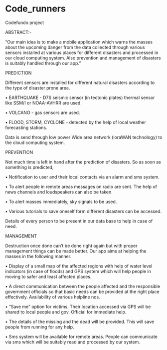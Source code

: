 # Code_runners
Codefundo project

 ABSTRACT:-
 
“Our main idea is to make a mobile application which warns the masses about the upcoming danger from the data collected through various sensors installed at various places for different disasters and processed in our cloud computing system. Also prevention and management of disasters is suitably handled through our app.”

PREDICTION

Different sensors are installed for different natural disasters according to the type of disaster prone area.

•	EARTHQUAKE - D7S seismic sensor (in tectonic plates) thermal sensor like SSM/I or NOAA-AVHRR are used.

•	VOLCANO - gas sensors are used.

•	FLOOD, STORM, CYCLONE - detected by the help of local weather forecasting stations.

Data is send through low power Wide area network (loraWAN technology) to the cloud computing system.

PREVENTION

Not much time is left in hand after the prediction of disasters. So as soon as something is predicted,

•	 Notification to user and their local contacts via an alarm and sms system.  

•	To alert people in remote areas messages on radio are sent. The help of news channels and loudspeakers can also be taken.

•	To alert masses immediately, sky signals to be used.

•	Various tutorials to save oneself form different disasters can be accessed.

Details of every person to be present in our data base to help in case of need.
 
MANAGEMENT

Destruction once done can’t be done right again but with proper management things can be made better. Our app aims at helping the masses in the following manner.

•	Display of a small map of the affected regions with help of water level indicators (in case of floods) and GPS system which will help people in  moving to safer and least affected  places.

•	A direct communication between the people affected and the responsible government officials  so that basic needs can be provided at the right place effectively. Availability of various helpline nos.

•	“Save me” option  for victims. Their location accessed via GPS will be shared to local people and gov. Official for immediate help.

•	The details of the missing and the dead will be provided. This will save people from running for any help.

•	 Sms system will be available for remote areas. People can communicate via sms which will be suitably read and processed by our system.
